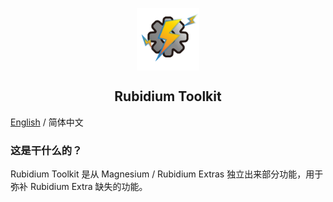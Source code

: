<p align="center">
 <img width="100px" src="icon/RubidiumToolkit.png" align="center" alt="Rubidium Toolkit Logo" />
 <h2 align="center">Rubidium Toolkit</h2>
 <p align="center"></p>

[English](README-EN.md) / 简体中文 

### 这是干什么的？
Rubidium Toolkit 是从 Magnesium / Rubidium Extras 独立出来部分功能，用于弥补 Rubidium Extra 缺失的功能。

